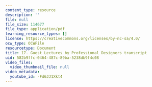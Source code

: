 ```yaml
---
content_type: resource
description: ''
file: null
file_size: 114677
file_type: application/pdf
learning_resource_types: []
license: https://creativecommons.org/licenses/by-nc-sa/4.0/
ocw_type: OCWFile
resourcetype: Document
title: 17. Guest Lectures by Professional Designers transcript
uid: 582b9ffc-0464-487c-89ba-5238db9f4c08
video_files:
  video_thumbnail_file: null
video_metadata:
  youtube_id: -Fd6JJ1Xkt4
---
```

